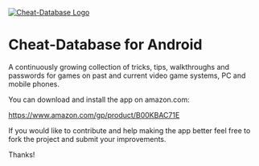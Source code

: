 [![Cheat-Database Logo](https://images-na.ssl-images-amazon.com/images/I/715KWrLOTiL.png)](https://www.amazon.com/gp/product/B00KBAC71E) 


# Cheat-Database for Android
A continuously growing collection of tricks, tips, walkthroughs and passwords for games on past and current video game systems, PC and mobile phones.

You can download and install the app on amazon.com:

https://www.amazon.com/gp/product/B00KBAC71E

If you would like to contribute and help making the app better feel free to fork the project and submit your improvements.

Thanks!

